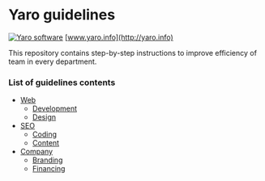 # Yaro guidelines

[![Yaro software](http://yaro.info/assets/brand/yaro-logo-rb-software@05x.png)](http://yaro.info)
[www.yaro.info](http://yaro.info)

This repository contains step-by-step instructions to improve efficiency of team in every department. 

### List of guidelines contents

- [Web](https://github.com/yaroinfo/guidelines/blob/master/web/README.md)
  - [Development](https://github.com/yaroinfo/guidelines/blob/master/web/development.md)
  - [Design](https://github.com/yaroinfo/guidelines/blob/master/web/design.md)
- [SEO](https://github.com/yaroinfo/guidelines/blob/master/seo/README.md)
  - [Coding](https://github.com/yaroinfo/guidelines/blob/master/seo/coding.md)
  - [Content](https://github.com/yaroinfo/guidelines/blob/master/seo/content.md)
- [Company](https://github.com/yaroinfo/guidelines/blob/master/company/README.md)
  - [Branding](https://github.com/yaroinfo/guidelines/blob/master/company/branding.md)
  - [Financing](https://github.com/yaroinfo/guidelines/blob/master/company/financing.md)